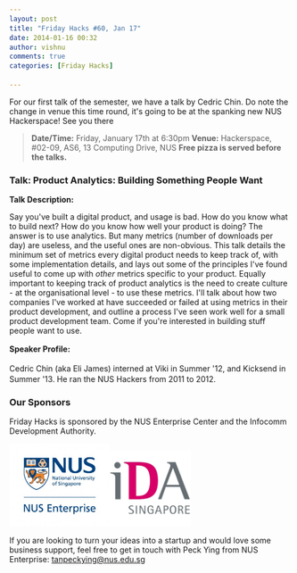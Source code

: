 ```yaml
---
layout: post
title: "Friday Hacks #60, Jan 17"
date: 2014-01-16 00:32
author: vishnu
comments: true
categories: [Friday Hacks]

---
```

For our first talk of the semester, we have a talk by Cedric Chin. Do note the change in venue this time round, it's going to be at the spanking new NUS Hackerspace! See you there
<blockquote><strong>Date/Time:</strong> Friday, January 17th at 6:30pm
<strong>Venue:</strong> Hackerspace, #02-09, AS6, 13 Computing Drive, NUS
<strong>Free pizza is served before the talks.</strong></blockquote>
<h3>Talk: Product Analytics: Building Something People Want</h3>
<div>

<strong>Talk Description:</strong>

<strong></strong>Say you've built a digital product, and usage is bad. How do you know what to build next? How do you know how well your product is doing? The answer is to use analytics. But many metrics (number of downloads per day) are useless, and the useful ones are non-obvious. This talk details the minimum set of metrics every digital product needs to keep track of, with some implementation details, and lays out some of the principles I've found useful to come up with *other* metrics specific to your product. Equally important to keeping track of product analytics is the need to create culture - at the organisational level - to use these metrics. I'll talk about how two companies I've worked at have succeeded or failed at using metrics in their product development, and outline a process I've seen work well for a small product development team. Come if you're interested in building stuff people want to use.

<strong style="line-height: 1.5em;">Speaker Profile:</strong>

<strong style="line-height: 1.5em;"></strong>Cedric Chin (aka Eli James) interned at Viki in Summer '12, and Kicksend in Summer '13. He ran the NUS Hackers from 2011 to 2012.
<h3>Our Sponsors</h3>
Friday Hacks is sponsored by the NUS Enterprise Center and the Infocomm Development Authority.

<a href="/res//2013/10/ETP-logo-full-color-vertical-to-be-used.jpg"><img alt="" src="/res//2013/10/ETP-logo-full-color-vertical-to-be-used-300x247.jpg" width="180" height="148" /></a><a href="/res//2013/10/ida.png"><img alt="" src="/res//2013/10/ida-300x280.png" width="146" height="136" /></a>

If you are looking to turn your ideas into a startup and would love some business support, feel free to get in touch with Peck Ying from NUS Enterprise: tanpeckying@nus.edu.sg

</div>
